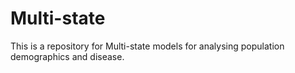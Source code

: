 # Multi-state

This is a repository for Multi-state models for analysing population demographics and disease.
